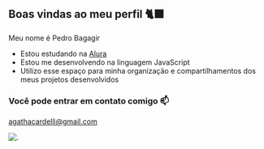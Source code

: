 ## Boas vindas ao meu perfil 🐈‍⬛

Meu nome é Pedro Bagagir

- Estou estudando na [Alura](https://www.alura.com.br)
- Estou me desenvolvendo na linguagem JavaScript
- Utilizo esse espaço para minha organização e compartilhamentos dos meus projetos desenvolvidos

### Você pode entrar em contato comigo 📫

agathacardelli@gmail.com

![.](https://tenor.com/pt-BR/view/cat-dance-dancing-cat-chinese-dancing-cat-funny-cat-meme-cat-gif-18059553370350307210)
